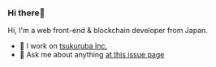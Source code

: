 ### Hi there👋

Hi, I'm a web front-end & blockchain developer from Japan.

- 🔭 I work on [tsukuruba Inc.](https://tsukuruba.com/)
- 💬 Ask me about anything [at this issue page ](https://github.com/KiichiSugihara/KiichiSugihara/issues)
